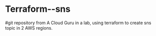 # Terraform--sns

#git repository from A Cloud Guru in a lab, using terraform to create sns topic in 2 AWS regions. 
